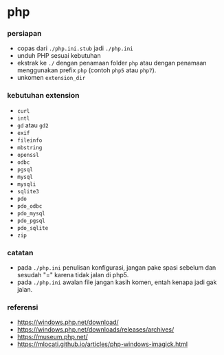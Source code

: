 # php

### persiapan

- copas dari `./php.ini.stub` jadi `./php.ini`
- unduh PHP sesuai kebutuhan
- ekstrak ke `./` dengan penamaan folder `php` atau dengan penamaan menggunakan prefix `php` (contoh `php5` atau `php7`).
- unkomen `extension_dir`

### kebutuhan extension

- `curl`
- `intl`
- `gd` atau `gd2`
- `exif`
- `fileinfo`
- `mbstring`
- `openssl`
- `odbc`
- `pgsql`
- `mysql`
- `mysqli`
- `sqlite3`
- `pdo`
- `pdo_odbc`
- `pdo_mysql`
- `pdo_pgsql`
- `pdo_sqlite`
- `zip`

### catatan

- pada `./php.ini` penulisan konfigurasi, jangan pake spasi sebelum dan sesudah "=" karena tidak jalan di php5.
- pada `./php.ini` awalan file jangan kasih komen, entah kenapa jadi gak jalan.

### referensi

- https://windows.php.net/download/
- https://windows.php.net/downloads/releases/archives/
- https://museum.php.net/
- https://mlocati.github.io/articles/php-windows-imagick.html
